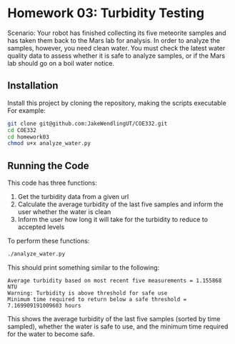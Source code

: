 # Homework 03: Turbidity Testing

Scenario: Your robot has finished collecting its five meteorite samples and has taken them back to the Mars lab for analysis. In order to analyze the samples, however, you need clean water. You must check the latest water quality data to assess whether it is safe to analyze samples, or if the Mars lab should go on a boil water notice.

## Installation

Install this project by cloning the repository, making the scripts executable
For example:

```bash
git clone git@github.com:JakeWendlingUT/COE332.git
cd COE332
cd homework03
chmod u+x analyze_water.py
```

## Running the Code

This code has three functions:
1. Get the turbidity data from a given url
2. Calculate the average turbidity of the last five samples and inform the user whether the water is clean
3. Inform the user how long it will take for the turbidity to reduce to accepted levels

To perform these functions:

```bash
./analyze_water.py
```

This should print something similar to the following:
```
Average turbidity based on most recent five measurements = 1.155868 NTU
Warning: Turbidity is above threshold for safe use
Minimum time required to return below a safe threshold = 7.169909191009603 hours
```
This shows the average turbidity of the last five samples (sorted by time sampled), whether the water is safe to use, and the minimum time required for the water to become safe.